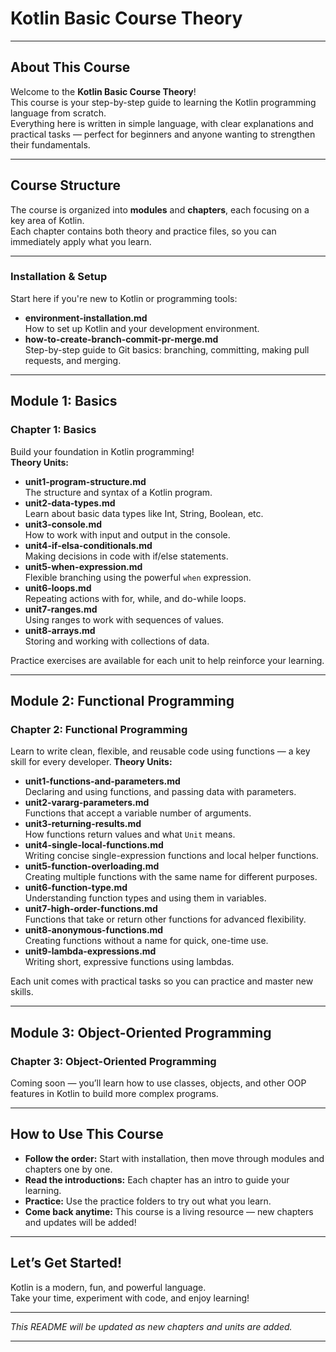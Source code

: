 # Kotlin Basic Course Theory

---

## About This Course

Welcome to the **Kotlin Basic Course Theory**!  
This course is your step-by-step guide to learning the Kotlin programming language from scratch.  
Everything here is written in simple language, with clear explanations and practical tasks — perfect for beginners and anyone wanting to strengthen their fundamentals.

---

## Course Structure

The course is organized into **modules** and **chapters**, each focusing on a key area of Kotlin.  
Each chapter contains both theory and practice files, so you can immediately apply what you learn.

---

### Installation & Setup

Start here if you're new to Kotlin or programming tools:
- **environment-installation.md**  
  How to set up Kotlin and your development environment.
- **how-to-create-branch-commit-pr-merge.md**  
  Step-by-step guide to Git basics: branching, committing, making pull requests, and merging.

---

## Module 1: Basics

### Chapter 1: Basics

Build your foundation in Kotlin programming!  
**Theory Units:**
- **unit1-program-structure.md**  
  The structure and syntax of a Kotlin program.
- **unit2-data-types.md**  
  Learn about basic data types like Int, String, Boolean, etc.
- **unit3-console.md**  
  How to work with input and output in the console.
- **unit4-if-elsa-conditionals.md**  
  Making decisions in code with if/else statements.
- **unit5-when-expression.md**  
  Flexible branching using the powerful `when` expression.
- **unit6-loops.md**  
  Repeating actions with for, while, and do-while loops.
- **unit7-ranges.md**  
  Using ranges to work with sequences of values.
- **unit8-arrays.md**  
  Storing and working with collections of data.

Practice exercises are available for each unit to help reinforce your learning.

---

## Module 2: Functional Programming

### Chapter 2: Functional Programming

Learn to write clean, flexible, and reusable code using functions — a key skill for every developer.
**Theory Units:**
- **unit1-functions-and-parameters.md**  
  Declaring and using functions, and passing data with parameters.
- **unit2-vararg-parameters.md**  
  Functions that accept a variable number of arguments.
- **unit3-returning-results.md**  
  How functions return values and what `Unit` means.
- **unit4-single-local-functions.md**  
  Writing concise single-expression functions and local helper functions.
- **unit5-function-overloading.md**  
  Creating multiple functions with the same name for different purposes.
- **unit6-function-type.md**  
  Understanding function types and using them in variables.
- **unit7-high-order-functions.md**  
  Functions that take or return other functions for advanced flexibility.
- **unit8-anonymous-functions.md**  
  Creating functions without a name for quick, one-time use.
- **unit9-lambda-expressions.md**  
  Writing short, expressive functions using lambdas.

Each unit comes with practical tasks so you can practice and master new skills.

---

## Module 3: Object-Oriented Programming

### Chapter 3: Object-Oriented Programming

Coming soon — you’ll learn how to use classes, objects, and other OOP features in Kotlin to build more complex programs.

---

## How to Use This Course

- **Follow the order:** Start with installation, then move through modules and chapters one by one.
- **Read the introductions:** Each chapter has an intro to guide your learning.
- **Practice:** Use the practice folders to try out what you learn.
- **Come back anytime:** This course is a living resource — new chapters and updates will be added!

---

## Let’s Get Started!

Kotlin is a modern, fun, and powerful language.  
Take your time, experiment with code, and enjoy learning!

---

*This README will be updated as new chapters and units are added.*

---